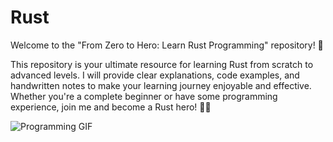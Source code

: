 # Rust
Welcome to the "From Zero to Hero: Learn Rust Programming" repository! 🚀

This repository is your ultimate resource for learning Rust from scratch to advanced levels. I will provide clear explanations, code examples, and handwritten notes to make your learning journey enjoyable and effective. Whether you're a complete beginner or have some programming experience, join me and become a Rust hero! 🦀📝


![Programming GIF](![image](https://github.com/0xCD4/RusticAdventures/assets/116346668/39f3123f-6a8a-4316-9e73-6449d59900e4)
)


